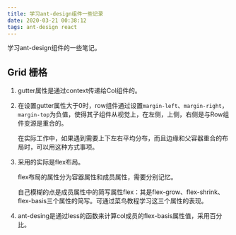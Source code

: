 ```yaml
---
title: 学习ant-design组件一些记录
date: 2020-03-21 00:38:12
tags: ant-design react
---
```


学习ant-design组件的一些笔记。

<!-- more -->

## Grid 栅格

  1. gutter属性是通过context传递给Col组件的。
  2. 在设置gutter属性大于0时，row组件通过设置`margin-left`、`margin-right`，`margin-top`为负值，使得其子组件从视觉上，在左侧，上侧，右侧是与Row组件变源是重合的。

      在实际工作中，如果遇到需要上下左右平均分布，而且边缘和父容器重合的布局时，可以用这种方式事项。
  
  3. 采用的实际是flex布局。

      flex布局的属性分为容器属性和成员属性，需要分别记忆。
      
      自己模糊的点是成员属性中的简写属性flex：其是flex-grow、flex-shrink、flex-basis三个属性的简写。可通过菜鸟教程学习这三个属性的表现。

  4. ant-desing是通过less的函数来计算col成员的flex-basis属性值，采用百分比。